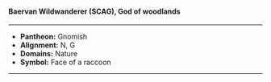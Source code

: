 #### Baervan Wildwanderer (SCAG), God of woodlands
___

- **Pantheon:** Gnomish
- **Alignment:** N, G
- **Domains:** Nature
- **Symbol:** Face of a raccoon
___
